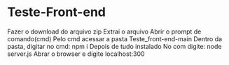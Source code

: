# Teste-Front-end

Fazer o download do arquivo zip
Extrai o arquivo
Abrir o prompt de comando(cmd)
Pelo cmd acessar a pasta Teste_front-end-main
Dentro da pasta, digitar no cmd: npm i
Depois de tudo instalado
No com digite: node server.js
Abrar o browser e digite localhost:300